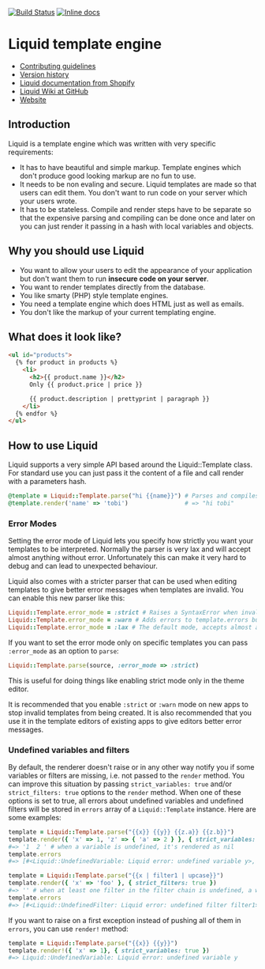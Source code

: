 [![Build Status](https://api.travis-ci.org/Shopify/liquid.svg?branch=master)](http://travis-ci.org/Shopify/liquid)
[![Inline docs](http://inch-ci.org/github/Shopify/liquid.svg?branch=master)](http://inch-ci.org/github/Shopify/liquid)

# Liquid template engine

* [Contributing guidelines](CONTRIBUTING.md)
* [Version history](History.md)
* [Liquid documentation from Shopify](http://docs.shopify.com/themes/liquid-basics)
* [Liquid Wiki at GitHub](https://github.com/Shopify/liquid/wiki)
* [Website](http://liquidmarkup.org/)

## Introduction

Liquid is a template engine which was written with very specific requirements:

* It has to have beautiful and simple markup. Template engines which don't produce good looking markup are no fun to use.
* It needs to be non evaling and secure. Liquid templates are made so that users can edit them. You don't want to run code on your server which your users wrote.
* It has to be stateless. Compile and render steps have to be separate so that the expensive parsing and compiling can be done once and later on you can just render it passing in a hash with local variables and objects.

## Why you should use Liquid

* You want to allow your users to edit the appearance of your application but don't want them to run **insecure code on your server**.
* You want to render templates directly from the database.
* You like smarty (PHP) style template engines.
* You need a template engine which does HTML just as well as emails.
* You don't like the markup of your current templating engine. 

## What does it look like?

```html
<ul id="products">
  {% for product in products %}
    <li>
      <h2>{{ product.name }}</h2>
      Only {{ product.price | price }}

      {{ product.description | prettyprint | paragraph }}
    </li>
  {% endfor %}
</ul>
```

## How to use Liquid

Liquid supports a very simple API based around the Liquid::Template class.
For standard use you can just pass it the content of a file and call render with a parameters hash.

```ruby
@template = Liquid::Template.parse("hi {{name}}") # Parses and compiles the template
@template.render('name' => 'tobi')                # => "hi tobi"
```

### Error Modes

Setting the error mode of Liquid lets you specify how strictly you want your templates to be interpreted.
Normally the parser is very lax and will accept almost anything without error. Unfortunately this can make
it very hard to debug and can lead to unexpected behaviour. 

Liquid also comes with a stricter parser that can be used when editing templates to give better error messages
when templates are invalid. You can enable this new parser like this:

```ruby
Liquid::Template.error_mode = :strict # Raises a SyntaxError when invalid syntax is used
Liquid::Template.error_mode = :warn # Adds errors to template.errors but continues as normal
Liquid::Template.error_mode = :lax # The default mode, accepts almost anything.
```

If you want to set the error mode only on specific templates you can pass `:error_mode` as an option to `parse`:
```ruby
Liquid::Template.parse(source, :error_mode => :strict)
```
This is useful for doing things like enabling strict mode only in the theme editor.

It is recommended that you enable `:strict` or `:warn` mode on new apps to stop invalid templates from being created.
It is also recommended that you use it in the template editors of existing apps to give editors better error messages.

### Undefined variables and filters

By default, the renderer doesn't raise or in any other way notify you if some variables or filters are missing, i.e. not passed to the `render` method.
You can improve this situation by passing `strict_variables: true` and/or `strict_filters: true` options to the `render` method.
When one of these options is set to true, all errors about undefined variables and undefined filters will be stored in `errors` array of a `Liquid::Template` instance.
Here are some examples:

```ruby
template = Liquid::Template.parse("{{x}} {{y}} {{z.a}} {{z.b}}")
template.render({ 'x' => 1, 'z' => { 'a' => 2 } }, { strict_variables: true })
#=> '1  2 ' # when a variable is undefined, it's rendered as nil
template.errors
#=> [#<Liquid::UndefinedVariable: Liquid error: undefined variable y>, #<Liquid::UndefinedVariable: Liquid error: undefined variable b>]
```

```ruby
template = Liquid::Template.parse("{{x | filter1 | upcase}}")
template.render({ 'x' => 'foo' }, { strict_filters: true })
#=> '' # when at least one filter in the filter chain is undefined, a whole expression is rendered as nil
template.errors
#=> [#<Liquid::UndefinedFilter: Liquid error: undefined filter filter1>]
```

If you want to raise on a first exception instead of pushing all of them in `errors`, you can use `render!` method:

```ruby
template = Liquid::Template.parse("{{x}} {{y}}")
template.render!({ 'x' => 1}, { strict_variables: true })
#=> Liquid::UndefinedVariable: Liquid error: undefined variable y
```
